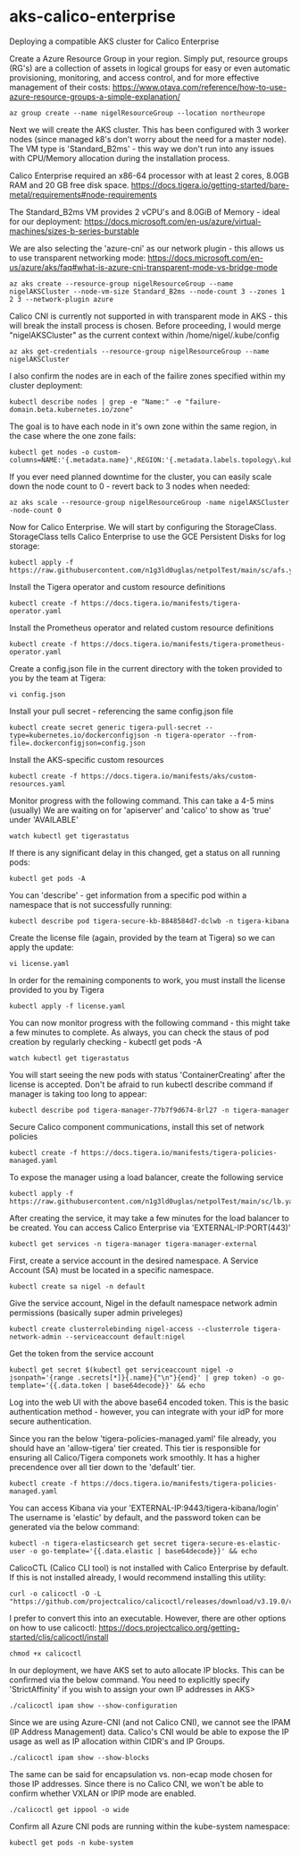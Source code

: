 # aks-calico-enterprise
Deploying a compatible AKS cluster for Calico Enterprise


Create a Azure Resource Group in your region. Simply put, resource groups (RG's) are a collection of assets in logical groups for easy or even automatic provisioning, monitoring, and access control, and for more effective management of their costs:
https://www.otava.com/reference/how-to-use-azure-resource-groups-a-simple-explanation/

```
az group create --name nigelResourceGroup --location northeurope
```

Next we will create the AKS cluster. This has been configured with 3 worker nodes (since managed k8's don't worry about the need for a master node).
The VM type is 'Standard_B2ms' - this way we don't run into any issues with CPU/Memory allocation during the installation process.

Calico Enterprise required an x86-64 processor with at least 2 cores, 8.0GB RAM and 20 GB free disk space.
https://docs.tigera.io/getting-started/bare-metal/requirements#node-requirements

The Standard_B2ms VM provides 2 vCPU's and 8.0GiB of Memory - ideal for our deployment:
https://docs.microsoft.com/en-us/azure/virtual-machines/sizes-b-series-burstable

We are also selecting the 'azure-cni' as our network plugin - this allows us to use transparent networking mode:
https://docs.microsoft.com/en-us/azure/aks/faq#what-is-azure-cni-transparent-mode-vs-bridge-mode

```
az aks create --resource-group nigelResourceGroup --name nigelAKSCluster --node-vm-size Standard_B2ms --node-count 3 --zones 1 2 3 --network-plugin azure
```

Calico CNI is currently not supported in with transparent mode in AKS - this will break the install process is chosen.
Before proceeding, I would merge "nigelAKSCluster" as the current context within /home/nigel/.kube/config

```
az aks get-credentials --resource-group nigelResourceGroup --name nigelAKSCluster
```

I also confirm the nodes are in each of the failire zones specified within my cluster deployment:
```
kubectl describe nodes | grep -e "Name:" -e "failure-domain.beta.kubernetes.io/zone"
```

The goal is to have each node in it's own zone within the same region, in the case where the one zone fails:
```
kubectl get nodes -o custom-columns=NAME:'{.metadata.name}',REGION:'{.metadata.labels.topology\.kubernetes\.io/region}',ZONE:'{metadata.labels.topology\.kubernetes\.io/zone}'
```

If you ever need planned downtime for the cluster, you can easily scale down the node count to 0 - revert back to 3 nodes when needed:
```
az aks scale --resource-group nigelResourceGroup -name nigelAKSCluster -node-count 0
```

Now for Calico Enterprise. We will start by configuring the StorageClass.
StorageClass tells Calico Enterprise to use the GCE Persistent Disks for log storage:

```
kubectl apply -f https://raw.githubusercontent.com/n1g3ld0uglas/netpolTest/main/sc/afs.yaml
```

Install the Tigera operator and custom resource definitions
```
kubectl create -f https://docs.tigera.io/manifests/tigera-operator.yaml
```

Install the Prometheus operator and related custom resource definitions
```
kubectl create -f https://docs.tigera.io/manifests/tigera-prometheus-operator.yaml
```

Create a config.json file in the current directory with the token provided to you by the team at Tigera:
```
vi config.json
```

Install your pull secret - referencing the same config.json file
```
kubectl create secret generic tigera-pull-secret --type=kubernetes.io/dockerconfigjson -n tigera-operator --from-file=.dockerconfigjson=config.json
```

Install the AKS-specific custom resources
```
kubectl create -f https://docs.tigera.io/manifests/aks/custom-resources.yaml
```

Monitor progress with the following command. This can take a 4-5 mins (usually)
We are waiting on for 'apiserver' and 'calico' to show as 'true' under 'AVAILABLE'
```
watch kubectl get tigerastatus
```

If there is any significant delay in this changed, get a status on all running pods:
```
kubectl get pods -A
```

You can 'describe' - get information from a specific pod within a namespace that is not successfully running:
```
kubectl describe pod tigera-secure-kb-8848584d7-dclwb -n tigera-kibana
```

Create the license file (again, provided by the team at Tigera) so we can apply the update:
```
vi license.yaml
```

In order for the remaining components to work, you must install the license provided to you by Tigera
```
kubectl apply -f license.yaml
```

You can now monitor progress with the following command - this might take a few minutes to complete.
As always, you can check the staus of pod creation by regularly checking - kubectl get pods -A
```
watch kubectl get tigerastatus
```

You will start seeing the new pods with status 'ContainerCreating' after the license is accepted.
Don't be afraid to run kubectl describe command if manager is taking too long to appear:

```
kubectl describe pod tigera-manager-77b7f9d674-8rl27 -n tigera-manager
```

Secure Calico component communications, install this set of network policies
```
kubectl create -f https://docs.tigera.io/manifests/tigera-policies-managed.yaml
```

To expose the manager using a load balancer, create the following service
```
kubectl apply -f https://raw.githubusercontent.com/n1g3ld0uglas/netpolTest/main/sc/lb.yaml
```

After creating the service, it may take a few minutes for the load balancer to be created.
You can access Calico Enterprise via 'EXTERNAL-IP:PORT(443)'
```
kubectl get services -n tigera-manager tigera-manager-external
```

First, create a service account in the desired namespace.
A Service Account (SA) must be located in a specific namespace.
```
kubectl create sa nigel -n default
```
Give the service account, Nigel in the default namespace network admin permissions (basically super admin priveleges)
```
kubectl create clusterrolebinding nigel-access --clusterrole tigera-network-admin --serviceaccount default:nigel
```

Get the token from the service account
```
kubectl get secret $(kubectl get serviceaccount nigel -o jsonpath='{range .secrets[*]}{.name}{"\n"}{end}' | grep token) -o go-template='{{.data.token | base64decode}}' && echo
```

Log into the web UI with the above base64 encoded token.
This is the basic authentication method - however, you can integrate with your idP for more secure authentication.

Since you ran the below 'tigera-policies-managed.yaml' file already, you should have an 'allow-tigera' tier created.
This tier is responsible for ensuring all Calico/Tigera componets work smoothly. It has a higher precendence over all tier down to the 'default' tier.
```
kubectl create -f https://docs.tigera.io/manifests/tigera-policies-managed.yaml
```

You can access Kibana via your 'EXTERNAL-IP:9443/tigera-kibana/login'
The username is 'elastic' by default, and the password token can be generated via the below command:

```
kubectl -n tigera-elasticsearch get secret tigera-secure-es-elastic-user -o go-template='{{.data.elastic | base64decode}}' && echo
```

CalicoCTL (Calico CLI tool) is not installed with Calico Enterprise by default. 
If this is not installed already, I would recommend installing this utility:

```
curl -o calicoctl -O -L "https://github.com/projectcalico/calicoctl/releases/download/v3.19.0/calicoctl"
```

I prefer to convert this into an executable. 
However, there are other options on how to use calicoctl:
https://docs.projectcalico.org/getting-started/clis/calicoctl/install
```
chmod +x calicoctl
```

In our deployment, we have AKS set to auto allocate IP blocks. This can be confirmed via the below command. 
You need to explicitly specify 'StrictAffinity' if you wish to assign your own IP addresses in AKS>
```
./calicoctl ipam show --show-configuration
```

Since we are using Azure-CNI (and not Calico CNI), we cannot see the IPAM (IP Address Management) data.
Calico's CNI would be able to expose the IP usage as well as IP allocation within CIDR's and IP Groups.
```
./calicoctl ipam show --show-blocks
```

The same can be said for encapsulation vs. non-ecap mode chosen for those IP addresses.
Since there is no Calico CNI, we won't be able to confirm whether VXLAN or IPIP mode are enabled.
```
./calicoctl get ippool -o wide
```

Confirm all Azure CNI pods are running within the kube-system namespace:
```
kubectl get pods -n kube-system
```
